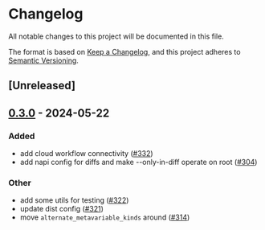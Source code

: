 # Changelog
All notable changes to this project will be documented in this file.

The format is based on [Keep a Changelog](https://keepachangelog.com/en/1.0.0/),
and this project adheres to [Semantic Versioning](https://semver.org/spec/v2.0.0.html).

## [Unreleased]

## [0.3.0](https://github.com/jrcribb/gritql/compare/grit-util-v0.2.0...grit-util-v0.3.0) - 2024-05-22

### Added
- add cloud workflow connectivity ([#332](https://github.com/jrcribb/gritql/pull/332))
- add napi config for diffs and make --only-in-diff operate on root ([#304](https://github.com/jrcribb/gritql/pull/304))

### Other
- add some utils for testing ([#322](https://github.com/jrcribb/gritql/pull/322))
- update dist config ([#321](https://github.com/jrcribb/gritql/pull/321))
- move `alternate_metavariable_kinds` around ([#314](https://github.com/jrcribb/gritql/pull/314))
